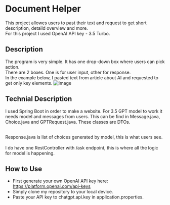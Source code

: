 # Document Helper
This project allowes users to past their text and request to get short description, detaild overview and more. <br>
For this project I used OpenAI API key - 3.5 Turbo. 
## Description
The program is very simple. It has one drop-down box where users can pick action.<br>
There are 2 boxes. One is for user input, other for response.<br>
In the example below, I pasted text from article about AI and requested to get only key elements. 
![image](https://github.com/dawid3201/DocumentHelperAI/assets/42513264/525526b8-f3e2-4f1c-b505-c0a987cbb674)
## Technial Description
I used Spring Boot in order to make a website. For 3.5 GPT model to work it needs model and messages from users. This can be find in Message.java, Choice.java and GPTRequest.java. These classes are DTOs. <br>
<br>

Response.java is list of choices generated by model, this is what users see. <br>
<br>
I do have one RestController with /ask endpoint, this is where all the logic for model is happening.


## How to Use 
* First generate your own OpenAI API key here: https://platform.openai.com/api-keys
* Simply clone my repository to your local device.
* Paste your API key to chatgpt.api.key in application.properties.
